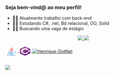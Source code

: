 ### Seja bem-vind@ ao meu perfil! 

- 🏊‍♂️ Atualmente trabalho com back-end
- 🚴‍♂️ Estudando C#, .net, Bd relacional, OO, Solid
- 🏃‍♂️ Buscando uma vaga de estágio

<div align="center">
  <a href="https://github.com/henriquebenjamim">
  <img height="180em" src="https://github-readme-stats.vercel.app/api?username=henriquebenjamim&show_icons=true&theme=prussian&include_all_commits=true&count_private=true"/>
  <img height="180em" src="https://github-readme-stats.vercel.app/api/top-langs/?username=henriquebenjamim&layout=compact&langs_count=7&theme=prussian"/>
</div>
  
<div style="display: inline_block"><br>
    
  <img align="center" alt="Henrique-Java" height="30" width="40" src="https://raw.githubusercontent.com/devicons/devicon/master/icons/java/java-original.svg">
  <img align="center" alt="Henrique-Csharp" height="30" width="40" src="https://raw.githubusercontent.com/devicons/devicon/master/icons/csharp/csharp-original.svg">
  <img align="center" alt="Henrique-DotNet" height="30" width="40" src="https://cdn.jsdelivr.net/gh/devicons/devicon/icons/dot-net/dot-net-original.svg">
  
</div>

 ##
 
<div> 
  <a href="https://www.linkedin.com/in/henriquebenjamim/" target="_blank"><img src="https://img.shields.io/badge/-LinkedIn-%230077B5?style=for-the-badge&logo=linkedin&logoColor=white" target="_blank"></a> 
  
</div>

  

